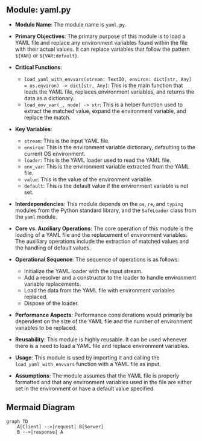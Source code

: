 ## Module: yaml.py
- **Module Name**: The module name is `yaml.py`.

- **Primary Objectives**: The primary purpose of this module is to load a YAML file and replace any environment variables found within the file with their actual values. It can replace variables that follow the pattern `${VAR}` or `${VAR:default}`.

- **Critical Functions**: 
  - `load_yaml_with_envvars(stream: TextIO, environ: dict[str, Any] = os.environ) -> dict[str, Any]`: This is the main function that loads the YAML file, replaces environment variables, and returns the data as a dictionary.
  - `load_env_var(_, node) -> str`: This is a helper function used to extract the matched value, expand the environment variable, and replace the match.

- **Key Variables**: 
  - `stream`: This is the input YAML file.
  - `environ`: This is the environment variable dictionary, defaulting to the current OS environment.
  - `loader`: This is the YAML loader used to read the YAML file.
  - `env_var`: This is the environment variable extracted from the YAML file.
  - `value`: This is the value of the environment variable.
  - `default`: This is the default value if the environment variable is not set.

- **Interdependencies**: This module depends on the `os`, `re`, and `typing` modules from the Python standard library, and the `SafeLoader` class from the `yaml` module.

- **Core vs. Auxiliary Operations**: The core operation of this module is the loading of a YAML file and the replacement of environment variables. The auxiliary operations include the extraction of matched values and the handling of default values.

- **Operational Sequence**: The sequence of operations is as follows: 
  - Initialize the YAML loader with the input stream.
  - Add a resolver and a constructor to the loader to handle environment variable replacements.
  - Load the data from the YAML file with environment variables replaced.
  - Dispose of the loader.

- **Performance Aspects**: Performance considerations would primarily be dependent on the size of the YAML file and the number of environment variables to be replaced.

- **Reusability**: This module is highly reusable. It can be used whenever there is a need to load a YAML file and replace environment variables.

- **Usage**: This module is used by importing it and calling the `load_yaml_with_envvars` function with a YAML file as input.

- **Assumptions**: The module assumes that the YAML file is properly formatted and that any environment variables used in the file are either set in the environment or have a default value specified.
## Mermaid Diagram
```mermaid
graph TD
    A[Client] -->|request| B[Server]
    B -->|response| A
```

